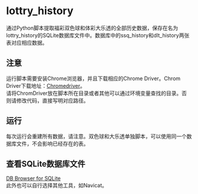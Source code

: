 # lottry_history
通过Python脚本提取福彩双色球和体彩大乐透的全部历史数据，保存在名为lottry_history的SQLite数据库文件中。数据库中的ssq_history和dlt_history两张表对应相应数据。
## 注意
运行脚本需要安装Chrome浏览器，并且下载相应的Chrome Driver。Chrom Driver下载地址：[Chromedriver](http://npm.taobao.org/mirrors/chromedriver/)。  
请将ChromDriver放在脚本所在目录或者其他可以通过环境变量查找的目录。否则请修改代码，直接写明对应路径。
## 运行
每次运行会重建所有数据，请注意。双色球和大乐透单独脚本，可以使用同一个数据库文件，不会影响已经存在的表。
## 查看SQLite数据库文件
[DB Browser for SQLite](https://sqlitebrowser.org/)  
此外也可以自行选择其他工具，如Navicat。